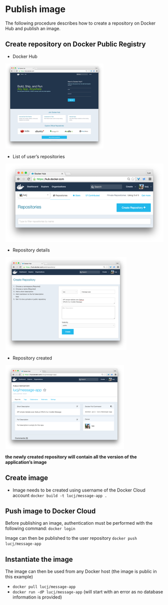 # Publish image

The following procedure describes how to create a repository on Docker Hub and publish an image.

## Create repository on Docker Public Registry

* Docker Hub

![hub.docker.com](images/registry_1.png)

* List of user’s repositories

![List of user repository](images/registry_2.png)

* Repository details

![Repository details](images/registry_3.png)

* Repository created

![Repository created](images/registry_4.png)

**the newly created repository will contain all the version of the application’s image**

## Create image

* Image needs to be created using username of the Docker Cloud account 
```docker build -t lucj/message-app .```

## Push image to Docker Cloud

Before publishing an image, authentication must be performed with the following command:
```docker login```

Image can then be published to the user repository
```docker push lucj/message-app```

## Instantiate the image

The image can then be used from any Docker host (the image is public in this example)
  * ```docker pull lucj/message-app```
  * ```docker run -dP lucj/message-app``` (will start with an error as no database information is provided)

